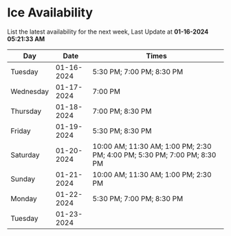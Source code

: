 # Ice Availability

List the latest availability for the next week, Last Update at **01-16-2024 05:21:33 AM**

| Day         | Date        | Times       |
| ----------- | ----------- | ----------- |
|Tuesday|01-16-2024|5:30 PM; 7:00 PM; 8:30 PM|
|Wednesday|01-17-2024|7:00 PM|
|Thursday|01-18-2024|7:00 PM; 8:30 PM|
|Friday|01-19-2024|5:30 PM; 8:30 PM|
|Saturday|01-20-2024|10:00 AM; 11:30 AM; 1:00 PM; 2:30 PM; 4:00 PM; 5:30 PM; 7:00 PM; 8:30 PM|
|Sunday|01-21-2024|10:00 AM; 11:30 AM; 1:00 PM; 2:30 PM|
|Monday|01-22-2024|5:30 PM; 7:00 PM; 8:30 PM|
|Tuesday|01-23-2024||
